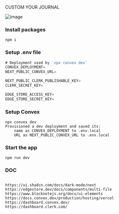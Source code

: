 
CUSTOM YOUR JOURNAL 

![image](https://github.com/kkangji/journal-application/assets/14368343/e8490766-4618-48b7-beec-71066f24ce77)





### Install packages

```shell
npm i
```

### Setup .env file


```js
# Deployment used by `npx convex dev`
CONVEX_DEPLOYMENT=
NEXT_PUBLIC_CONVEX_URL=

NEXT_PUBLIC_CLERK_PUBLISHABLE_KEY=
CLERK_SECRET_KEY=

EDGE_STORE_ACCESS_KEY=
EDGE_STORE_SECRET_KEY=
```

### Setup Convex

```shell
npx convex dev
Provisioned a dev deployment and saved its:
    name as CONVEX_DEPLOYMENT to .env.local
    URL as NEXT_PUBLIC_CONVEX_URL to .env.local
```

### Start the app

```shell
npm run dev
```

### DOC

```shell

https://ui.shadcn.com/docs/dark-mode/next
https://edgestore.dev/docs/components/multi-file
https://www.blocknotejs.org/docs/ui-elements
https://docs.convex.dev/production/hosting/vercel
https://dashboard.convex.dev/
https://dashboard.clerk.com/

```
